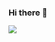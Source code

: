 ### Hi there 👋

<!--
**jungizz/jungizz** is a ✨ _special_ ✨ repository because its `README.md` (this file) appears on your GitHub profile.

Here are some ideas to get you started:

- 🔭 I’m currently working on ...
- 🌱 I’m currently learning ...
- 👯 I’m looking to collaborate on ...
- 🤔 I’m looking for help with ...
- 💬 Ask me about ...
- 📫 How to reach me: ...
- 😄 Pronouns: ...
- ⚡ Fun fact: ...
-->

<a href="[](https://www.instagram.com/jung0_n_/)" target="_blank"><img src="https://img.shields.io/badge/@jung0_n-FFFFFF?style=plastic&logo=#E4405F&logoColor=86B404"/></a>
